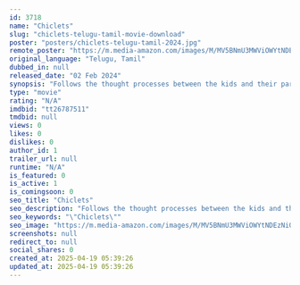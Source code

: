 ```yaml
---
id: 3718
name: "Chiclets"
slug: "chiclets-telugu-tamil-movie-download"
poster: "posters/chiclets-telugu-tamil-2024.jpg"
remote_poster: "https://m.media-amazon.com/images/M/MV5BNmU3MWViOWYtNDEzNi00YmQwLTllMDctM2E3YzI3MmMzMTVhXkEyXkFqcGdeQXVyMTA4MzQ4NzMw._V1_SX300.jpg"
original_language: "Telugu, Tamil"
dubbed_in: null
released_date: "02 Feb 2024"
synopsis: "Follows the thought processes between the kids and their parents. Their thoughts about love and lust and how their parents try to gel up with them."
type: "movie"
rating: "N/A"
imdbid: "tt26787511"
tmdbid: null
views: 0
likes: 0
dislikes: 0
author_id: 1
trailer_url: null
runtime: "N/A"
is_featured: 0
is_active: 1
is_comingsoon: 0
seo_title: "Chiclets"
seo_description: "Follows the thought processes between the kids and their parents. Their thoughts about love and lust and how their parents try to gel up with them."
seo_keywords: "\"Chiclets\""
seo_image: "https://m.media-amazon.com/images/M/MV5BNmU3MWViOWYtNDEzNi00YmQwLTllMDctM2E3YzI3MmMzMTVhXkEyXkFqcGdeQXVyMTA4MzQ4NzMw._V1_SX300.jpg"
screenshots: null
redirect_to: null
social_shares: 0
created_at: 2025-04-19 05:39:26
updated_at: 2025-04-19 05:39:26
---
```


